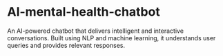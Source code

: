 # AI-mental-health-chatbot
An AI-powered chatbot that delivers intelligent and interactive conversations. Built using NLP and machine learning, it understands user queries and provides relevant responses.
